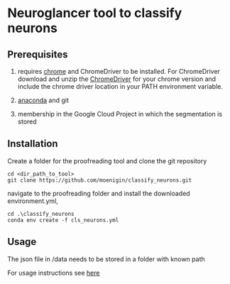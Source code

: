 # Neuroglancer tool to classify neurons

## Prerequisites

1. requires [chrome](https://www.google.com/chrome/) and ChromeDriver to be 
installed. For ChromeDriver download and unzip 
the [ChromeDriver](https://chromedriver.chromium.org/downloads) for your 
chrome version and include the chrome driver location in your PATH environment 
variable. 

2. [anaconda](https://www.anaconda.com/distribution/) and git

3. membership in the Google Cloud Project in which the segmentation is stored

## Installation

Create a folder for the proofreading tool and clone the git repository
```
cd <dir_path_to_tool>
git clone https://github.com/moenigin/classify_neurons.git
```
navigate to the proofreading folder and install the downloaded environment.yml,
```
cd .\classify_neurons
conda env create -f cls_neurons.yml
```

## Usage 
The json file in /data needs to be stored in a folder with known path

For usage instructions see [here](https://github.com/moenigin/classify_neurons/blob/main/manual.md)

